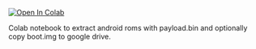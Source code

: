 [![Open In Colab](https://colab.research.google.com/assets/colab-badge.svg)](https://colab.research.google.com/github/Kalyan-M/extract_boot_img_colab/blob/main/extract.ipynb)

Colab notebook to extract android roms with payload.bin and optionally copy boot.img to google drive.
